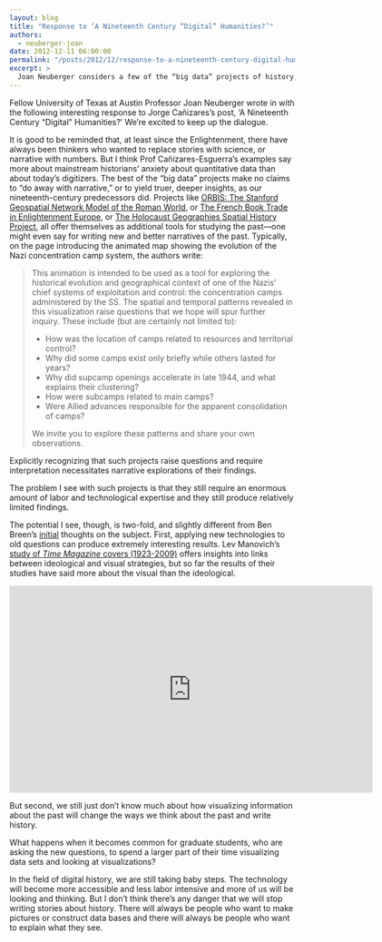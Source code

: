 ```yaml
---
layout: blog
title: "Response to ‘A Nineteenth Century “Digital” Humanities?’"
authors:
  - neuberger-joan
date: 2012-12-11 06:00:00
permalink: "/posts/2012/12/response-to-a-nineteenth-century-digital-humanities"
excerpt: >
  Joan Neuberger considers a few of the “big data” projects of history, continuing our ongoing conversation on the digital humanities.
---
```

<p class="alternate-voice">
Fellow University of Texas at Austin Professor Joan Neuberger wrote in with the following interesting response to Jorge Cañizares’s post, ‘A Nineteenth Century “Digital” Humanities?’ We’re excited to keep up the dialogue.
</p>

It is good to be reminded that, at least since the Enlightenment, there have always been thinkers who wanted to replace stories with science, or narrative with numbers. But I think Prof Cañizares-Esguerra’s examples say more about mainstream historians’ anxiety about quantitative data than about today’s digitizers. The best of the “big data” projects make no claims to “do away with narrative,” or to yield truer, deeper insights, as our nineteenth-century predecessors did. Projects like [ORBIS: The Stanford Geospatial Network Model of the Roman World](http://orbis.stanford.edu/), or [The French Book Trade in Enlightenment Europe](http://chop.leeds.ac.uk/stn/), or [The Holocaust Geographies Spatial History Project](http://www.stanford.edu/group/spatialhistory/cgi-bin/site/project.php?id=1015), all offer themselves as additional tools for studying the past—one might even say for writing new and better narratives of the past. Typically, on the page introducing the animated map showing the evolution of the Nazi concentration camp system, the authors write:

> This animation is intended to be used as a tool for exploring the historical evolution and geographical context of one of the Nazis’ chief systems of exploitation and control: the concentration camps administered by the SS. The spatial and temporal patterns revealed in this visualization raise questions that we hope will spur further inquiry. These include (but are certainly not limited to):
>
> - How was the location of camps related to resources and territorial control?
> - Why did some camps exist only briefly while others lasted for years?
> - Why did supcamp openings accelerate in late 1944, and what explains their clustering?
> - How were subcamps related to main camps?
> - Were Allied advances responsible for the apparent consolidation of camps?
>
> We invite you to explore these patterns and share your own observations.

Explicitly recognizing that such projects raise questions and require interpretation necessitates narrative explorations of their findings.

The problem I see with such projects is that they still require an enormous amount of labor and technological expertise and they still produce relatively limited findings.

The potential I see, though, is two-fold, and slightly different from Ben Breen’s [initial](http://theappendix.net/blog/2012/11/tempora-mutantur-between-experimental-and-narrative-history) thoughts on the subject. First, applying new technologies to old questions can produce extremely interesting results. Lev Manovich’s [study of _Time Magazine_ covers (1923-2009)](http://www.youtube.com/watch?v=d_OceOpCmf8)  offers insights into links between ideological and visual strategies, but so far the results of their studies have said more about the visual than the ideological.

<iframe width="640" height="365" src="http://www.youtube.com/embed/d_OceOpCmf8" frameborder="0" allowfullscreen></iframe>

But second, we still just don’t know much about how visualizing information about the past will change the ways we think about the past and write history.

What happens when it becomes common for graduate students, who are asking the new questions, to spend a larger part of their time visualizing data sets and looking at visualizations?

In the field of digital history, we are still taking baby steps. The technology will become more accessible and less labor intensive and more of us will be looking and thinking. But I don’t think there’s any danger that we will stop writing stories about history. There will always be people who want to make pictures or construct data bases and there will always be people who want to explain what they see.

